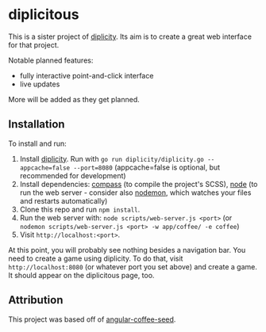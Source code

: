 # diplicitous

This is a sister project of [diplicity][diplicity]. Its aim is to create a great web interface for that project.

Notable planned features:

- fully interactive point-and-click interface
- live updates

More will be added as they get planned.

## Installation

To install and run:

1. Install [diplicity][diplicity]. Run with `go run diplicity/diplicity.go --appcache=false --port=8080` (appcache=false is optional, but recommended for development)
1. Install dependencies: [compass][compass] (to compile the project's SCSS), [node][node] (to run the web server  - consider also [nodemon][nodemon], which watches your files and restarts automatically)
1. Clone this repo and run `npm install`.
1. Run the web server with: `node scripts/web-server.js <port>` (or `nodemon scripts/web-server.js <port> -w app/coffee/ -e coffee`)
1. Visit `http://localhost:<port>`.

At this point, you will probably see nothing besides a navigation bar. You need to create a game using diplicity. To do that, visit `http://localhost:8080` (or whatever port you set above) and create a game. It should appear on the diplicitous page, too.

## Attribution

This project was based off of [angular-coffee-seed](https://github.com/PavelVanecek/angular-coffee-seed).

[diplicity]: https://github.com/zond/diplicity "Diplicity repo"
[compass]: http://compass-style.org/install/ "Compass"
[node]: http://nodejs.org/ "Node.js"
[nodemon]: https://github.com/remy/nodemon "Nodemon"
